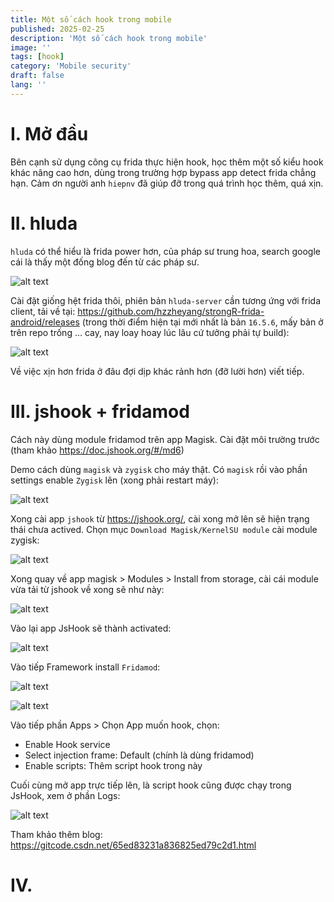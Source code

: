 ```yaml
---
title: Một số cách hook trong mobile
published: 2025-02-25
description: 'Một số cách hook trong mobile'
image: ''
tags: [hook]
category: 'Mobile security'
draft: false 
lang: ''
---
```


# I. Mở đầu

Bên cạnh sử dụng công cụ frida thực hiện hook, học thêm một số kiểu hook khác nâng cao hơn, dùng trong trường hợp bypass app detect frida chẳng hạn. Cảm ơn người anh `hiepnv` đã giúp đỡ trong quá trình học thêm, quá xịn.

# II. hluda

`hluda` có thể hiểu là frida power hơn, của pháp sư trung hoa, search google cái là thấy một đống blog đến từ các pháp sư.

![alt text](images/{4CED6AF7-D784-4C2F-82AE-8DFC3174B8E4}.png)

Cài đặt giống hệt frida thôi, phiên bản `hluda-server` cần tương ứng với frida client, tải về tại: https://github.com/hzzheyang/strongR-frida-android/releases (trong thời điểm hiện tại mới nhất là bản `16.5.6`, mấy bản ở trên repo trống ... cay, nay loay hoay lúc lâu cứ tưởng phải tự build):

![alt text](images/{C52B66EF-44EF-48BD-AE8E-EA71D01377A9}.png)

Về việc xịn hơn frida ở đâu đợi dịp khác rảnh hơn (đỡ lười hơn) viết tiếp.

# III. jshook + fridamod

Cách này dùng module fridamod trên app Magisk. Cài đặt môi trường trước (tham khảo https://doc.jshook.org/#/md6)

Demo cách dùng `magisk` và `zygisk` cho máy thật. Có `magisk` rồi vào phần settings enable `Zygisk` lên (xong phải restart máy):

![alt text](images/{A78F2276-2DB1-4984-BBF7-5F88851095AB}.png)

Xong cài app `jshook` từ https://jshook.org/, cài xong mở lên sẽ hiện trạng thái chưa actived. Chọn mục `Download Magisk/KernelSU module` cài module zygisk:

![alt text](images/{3D984314-1CEE-4327-BDDD-2F070AA2BC72}.png)

Xong quay về app magisk > Modules > Install from storage, cài cái module vừa tải từ jshook về xong sẽ như này:

![alt text](images/{77579CF4-FA21-4EAB-BDEE-C1A7203348AA}.png)

Vào lại app JsHook sẽ thành activated:

![alt text](images/{670D7CEB-32E7-4F93-A325-F8D088CAD205}.png)

Vào tiếp Framework install `Fridamod`:

![alt text](images/{9114933B-8BD9-4971-8754-02A33039009B}.png)

![alt text](images/{A9512F47-398E-4E72-BABC-6D67DFD270B2}.png)

Vào tiếp phần Apps > Chọn App muốn hook, chọn:

- Enable Hook service
- Select injection frame: Default (chính là dùng fridamod)
- Enable scripts: Thêm script hook trong này

Cuối cùng mở app trực tiếp lên, là script hook cũng được chạy trong JsHook, xem ở phần Logs:

![alt text](images/{440A1C84-A920-4FB1-9981-2AD892EDC57E}.png)

Tham khảo thêm blog: https://gitcode.csdn.net/65ed83231a836825ed79c2d1.html

# IV. 